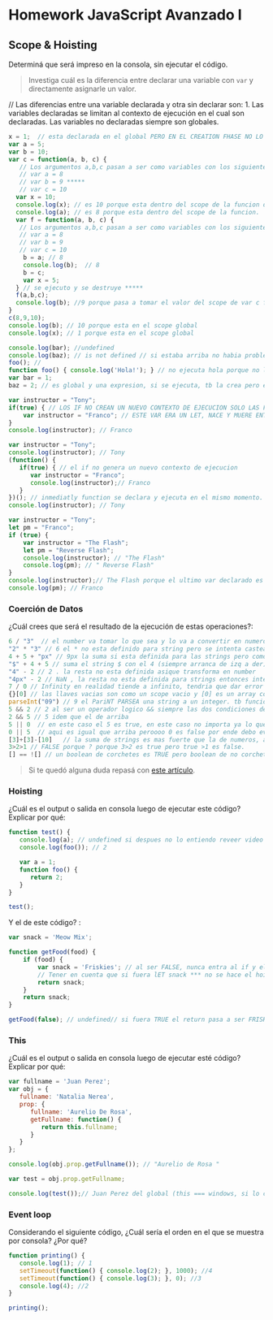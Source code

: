 
# Homework JavaScript Avanzado I

## Scope & Hoisting

Determiná que será impreso en la consola, sin ejecutar el código.

> Investiga cuál es la diferencia entre declarar una variable con `var` y directamente asignarle un valor.

 // Las diferencias entre una variable declarada y otra sin declarar son: 1. Las variables declaradas se limitan al contexto de ejecución en el cual son declaradas. Las variables no declaradas siempre son globales. 

```javascript
x = 1;  // esta declarada en el global PERO EN EL CREATION FHASE NO LO REGISTRA PERO EN EL EXECUTION FASE SI LO TOMA PORQUE YA ESTA DECLARADO POR SI SIN ANTECEDERLE EL VAR POR ESO NO SE HACE EL HOISTING EN LA MEMORIA. 
var a = 5; 
var b = 10;
var c = function(a, b, c) {
   // Los argumentos a,b,c pasan a ser como variables con los siguientes valores:
   // var a = 8
   // var b = 9 *****
   // var c = 10
  var x = 10;
  console.log(x); // es 10 porque esta dentro del scope de la funcion definida dentro de var c. 
  console.log(a); // es 8 porque esta dentro del scope de la funcion. 
  var f = function(a, b, c) {
   // Los argumentos a,b,c pasan a ser como variables con los siguientes valores:
   // var a = 8
   // var b = 9
   // var c = 10
    b = a; // 8
    console.log(b);  // 8  
    b = c;  
    var x = 5;
  } // se ejecuto y se destruye ***** 
  f(a,b,c);
  console.log(b); //9 porque pasa a tomar el valor del scope de var c function (HOISTINGGGG!!!!) y porque la function f se crea se ejecuta y se destruye. Entonces toma valor del scope general de la funcion c.  
}
c(8,9,10);
console.log(b); // 10 porque esta en el scope global 
console.log(x); // 1 porque esta en el scope global
```

```javascript
console.log(bar); //undefined 
console.log(baz); // is not defined // si estaba arriba no habia problema y si se ejecutaba. 
foo(); // 
function foo() { console.log('Hola!'); } // no ejecuta hola porque no llega se ROMPE antes
var bar = 1;
baz = 2; // es global y una expresion, si se ejecuta, tb la crea pero en el creation fase cuando lo ejecuta no lo reconoce, ES DECIR EN EL CREATION PHASE NO LO RECONOCE.  
```

```javascript
var instructor = "Tony";
if(true) { // LOS IF NO CREAN UN NUEVO CONTEXTO DE EJECUCION SOLO LAS FUNCIONES
    var instructor = "Franco"; // ESTE VAR ERA UN LET, NACE Y MUERE ENTRE ESTAS LLAVES, POR ENDE EL CONSOLE. LOG DE ABAJO SERIA " TONY". 
}
console.log(instructor); // Franco 
```

```javascript
var instructor = "Tony";
console.log(instructor); // Tony 
(function() {
   if(true) { // el if no genera un nuevo contexto de ejecucion 
      var instructor = "Franco";
      console.log(instructor);// Franco 
   }
})(); // inmediatly function se declara y ejecuta en el mismo momento. 
console.log(instructor); // Tony 
```

```javascript
var instructor = "Tony";
let pm = "Franco";
if (true) {
    var instructor = "The Flash";
    let pm = "Reverse Flash";
    console.log(instructor); // "The Flash" 
    console.log(pm); // " Reverse Flash" 
}
console.log(instructor);// The Flash porque el ultimo var declarado es the flash y al estar declarado en un var pisa al var del contexto global donde esta parado. 
console.log(pm); // Franco 
```
### Coerción de Datos

¿Cuál crees que será el resultado de la ejecución de estas operaciones?:

```javascript
6 / "3"  // el number va tomar lo que sea y lo va a convertir en numero, por lo tanto dara 2. 
"2" * "3" // 6 el * no esta definido para string pero se intenta castear a number para hacer la operacion 
4 + 5 + "px" // 9px la suma si esta definida para las strings pero como arranca de izquierda a derecha, y son nuemros, la suma de strings es mas fuerte que la suma de numeros. suma los numbers y despues concatena. 
"$" + 4 + 5 // suma el string $ con el 4 (siempre arranca de izq a der) y le concatena el 5. 
"4" - 2 // 2 . la resta no esta definida asique transforma en number 
"4px" - 2 // NaN , la resta no esta definida para strings entonces intenta transformala en Number a los 4 pixeles y como no puede genera un NaN y la resta de NaN con 2 es NaN. 
7 / 0 // Infinity en realidad tiende a infinito, tendria que dar error en realidad. 
{}[0] // las llaves vacias son como un scope vacio y [0] es un array con una sola posicion , por ende el resultado es [0]
parseInt("09") // 9 el PariNT PARSEA una string a un integer. tb funciona como number. 
5 && 2 // 2 al ser un operador logico && siempre las dos condiciones deben ser true como 5 es true devuelve el siguiente que es un 2. 
2 && 5 // 5 idem que el de arriba 
5 || 0  // en este caso el 5 es true, en este caso no importa ya lo que hay despues del operador logico OR || por ende directamente si se cumple la condicion true el resultado es 5. 
0 || 5  // aqui es igual que arriba peroooo 0 es false por ende debo evaluar el segundo que al ser true resuelve en 5. 
[3]+[3]-[10]   // la suma de strings es mas fuerte que la de numeros, arreglo mas arreglos no concatena arreglos. En este caso concatena el 3 mas 3 y le resta el numero 10 porque la resta no esta definida para strings. 
3>2>1 // FALSE porque ? porque 3>2 es true pero true >1 es false. 
[] == ![] // un boolean de corchetes es TRUE pero boolean de no corchetes es FALSE, por ende el resultado es TRUE. AHORAAAAA SI.. son tres === dara FALSE.. porque con el triple === evaluo tipo de dato y valor. 
```

> Si te quedó alguna duda repasá con [este artículo](http://javascript.info/tutorial/object-conversion).


### Hoisting

¿Cuál es el output o salida en consola luego de ejecutar este código? Explicar por qué:

```javascript
function test() {
   console.log(a); // undefined si despues no lo entiendo reveer video de martina de 5 min antes del min 1:9.  
   console.log(foo()); // 2 

   var a = 1;
   function foo() {
      return 2;
   }
}

test();
```

Y el de este código? :

```javascript
var snack = 'Meow Mix';

function getFood(food) {
    if (food) {
        var snack = 'Friskies'; // al ser FALSE, nunca entra al if y el var = snack queda como undefined en la  memoria del hoisting. 
        // Tener en cuenta que si fuera lET snack *** no se hace el hoisting por ende ... 
        return snack;
    }
    return snack;
}

getFood(false); // undefined// si fuera TRUE el return pasa a ser FRISKIES. *** si fuera LET snack, el resultado sera Meow Mix del contexto padre porque el LET no hace hoisting. 
```


### This

¿Cuál es el output o salida en consola luego de ejecutar esté código? Explicar por qué:

```javascript
var fullname = 'Juan Perez';
var obj = {
   fullname: 'Natalia Nerea',
   prop: {
      fullname: 'Aurelio De Rosa',
      getFullname: function() {
         return this.fullname;
      }
   }
};

console.log(obj.prop.getFullname()); // "Aurelio de Rosa " 

var test = obj.prop.getFullname;

console.log(test());// Juan Perez del global (this === windows, si lo corro en la consola del node salta como objeto vacio porque la propieda fullname no existe.)
```

### Event loop

Considerando el siguiente código, ¿Cuál sería el orden en el que se muestra por consola? ¿Por qué?

```javascript
function printing() {
   console.log(1); // 1
   setTimeout(function() { console.log(2); }, 1000); //4
   setTimeout(function() { console.log(3); }, 0); //3
   console.log(4); //2 
}

printing();
```
